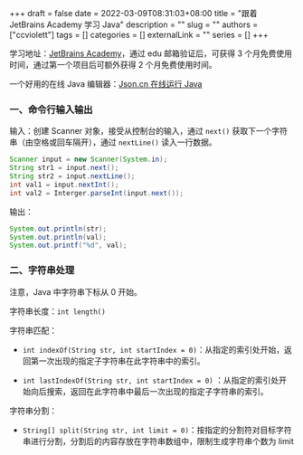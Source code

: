 +++ 
draft = false
date = 2022-03-09T08:31:03+08:00
title = "跟着 JetBrains Academy 学习 Java"
description = ""
slug = ""
authors = ["ccviolett"]
tags = []
categories = []
externalLink = ""
series = []
+++

学习地址：[JetBrains Academy](https://hyperskill.org/)，通过 edu 邮箱验证后，可获得 3 个月免费使用时间，通过第一个项目后可额外获得 2 个月免费使用时间。

一个好用的在线 Java 编辑器：[Json.cn 在线运行 Java](https://www.json.cn/runcode/run_java/)

### 一、命令行输入输出

输入：创建 Scanner 对象，接受从控制台的输入，通过 `next()` 获取下一个字符串（由空格或回车隔开），通过 `nextLine()` 读入一行数据。

```java
Scanner input = new Scanner(System.in);
String str1 = input.next();
String str2 = input.nextLine();
int val1 = input.nextInt();
int val2 = Interger.parseInt(input.next());
```

输出：

```java
System.out.println(str);
System.out.println(val);
System.out.printf("%d", val);
```

### 二、字符串处理

注意，Java 中字符串下标从 0 开始。

字符串长度：`int length()`

字符串匹配：

- `int indexOf(String str, int startIndex = 0)`：从指定的索引处开始，返回第一次出现的指定子字符串在此字符串中的索引。 

- `int lastIndexOf(String str, int startIndex = 0)` ：从指定的索引处开始向后搜索，返回在此字符串中最后一次出现的指定子字符串的索引。

字符串分割：

- `String[] split(String str, int limit = 0)`：按指定的分割符对目标字符串进行分割，分割后的内容存放在字符串数组中，限制生成字符串个数为 limit